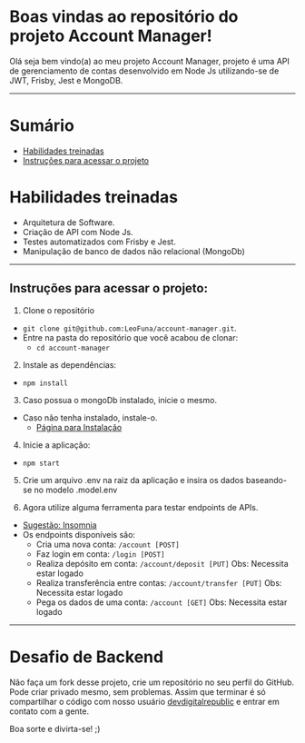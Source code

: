 # Boas vindas ao repositório do projeto Account Manager!

Olá seja bem vindo(a) ao meu projeto Account Manager, projeto é uma API de gerenciamento de contas desenvolvido em Node Js utilizando-se de JWT, Frisby, Jest e MongoDB.

---

# Sumário

- [Habilidades treinadas](#habilidades-treinadas)
- [Instruções para acessar o projeto](#instruções-para-acessar-o-projeto)


# Habilidades treinadas

- Arquitetura de Software.
- Criação de API com Node Js.
- Testes automatizados com Frisby e Jest.
- Manipulação de banco de dados não relacional (MongoDb)

---

## Instruções para acessar o projeto:

1. Clone o repositório
  * `git clone git@github.com:LeoFuna/account-manager.git`.
  * Entre na pasta do repositório que você acabou de clonar:
    * `cd account-manager`

2. Instale as dependências:
  * `npm install`

3. Caso possua o mongoDb instalado, inicie o mesmo.
  * Caso não tenha instalado, instale-o.
    * [Página para Instalação](https://docs.mongodb.com/manual/installation/)

4. Inicie a aplicação:
  * `npm start`

5. Crie um arquivo .env na raiz da aplicação e insira os dados baseando-se no modelo .model.env

6. Agora utilize alguma ferramenta para testar endpoints de APIs.
  * [Sugestão: Insomnia](https://insomnia.rest/download)
  * Os endpoints disponíveis são:
    *  Cria uma nova conta: `/account [POST]`
    *  Faz login em conta: `/login [POST]`
    *  Realiza depósito em conta: `/account/deposit [PUT]` Obs: Necessita estar logado
    *  Realiza transferência entre contas: `/account/transfer [PUT]` Obs: Necessita estar logado
    *  Pega os dados de uma conta: `/account [GET]` Obs: Necessita estar logado

---

# Desafio de Backend


Não faça um fork desse projeto, crie um repositório no seu perfil do GitHub. Pode criar privado mesmo, sem problemas.
Assim que terminar é só compartilhar o código com nosso usuário [devdigitalrepublic](https://github.com/devdigitalrepublic) e entrar em contato com a gente.

Boa sorte e divirta-se! ;)
